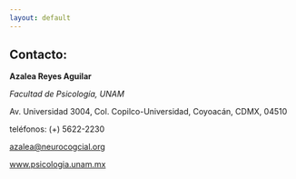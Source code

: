 ```yaml
---
layout: default 
---
```


## Contacto:
**Azalea Reyes Aguilar**

*Facultad de Psicología, UNAM*

Av. Universidad 3004, Col. Copilco-Universidad, Coyoacán, CDMX, 04510

teléfonos: (+) 5622-2230

azalea@neurocogcial.org

www.psicologia.unam.mx
